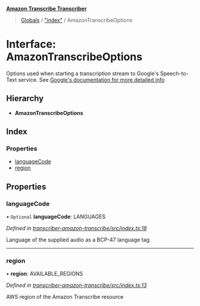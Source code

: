 **[Amazon Transcribe Transcriber](../README.md)**

> [Globals](../README.md) / ["index"](../modules/_index_.md) / AmazonTranscribeOptions

# Interface: AmazonTranscribeOptions

Options used when starting a transcription stream to Google's Speech-to-Text service. See [Google's documentation
for more detailed info](https://cloud.google.com/speech-to-text/docs/reference/rest/v1/RecognitionConfig)

## Hierarchy

* **AmazonTranscribeOptions**

## Index

### Properties

* [languageCode](_index_.amazontranscribeoptions.md#languagecode)
* [region](_index_.amazontranscribeoptions.md#region)

## Properties

### languageCode

• `Optional` **languageCode**: LANGUAGES

*Defined in [transcriber-amazon-transcribe/src/index.ts:18](https://github.com/SketchingDev/ivr-tester/blob/60c8b59/packages/transcriber-amazon-transcribe/src/index.ts#L18)*

Language of the supplied audio as a BCP-47 language tag.

___

### region

•  **region**: AVAILABLE\_REGIONS

*Defined in [transcriber-amazon-transcribe/src/index.ts:13](https://github.com/SketchingDev/ivr-tester/blob/60c8b59/packages/transcriber-amazon-transcribe/src/index.ts#L13)*

AWS region of the Amazon Transcribe resource

